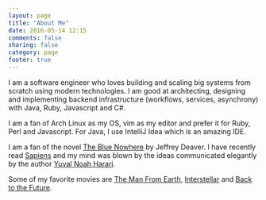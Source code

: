 ```yaml
---
layout: page
title: "About Me"
date: 2016-05-14 12:15
comments: false
sharing: false
category: page
footer: true
---
```

I am a software engineer who loves building and scaling big systems from scratch using modern technologies. I am good at architecting, designing and implementing
backend infrastructure (workflows, services, asynchrony) with Java, Ruby, Javascript and C#.

I am a fan of Arch Linux as my OS, vim as my editor and prefer it for Ruby, Perl and Javascript. For Java, I use IntelliJ Idea which is an amazing IDE.

I am a fan of the novel [The Blue Nowhere](https://www.amazon.com/dp/0671042262) by Jeffrey Deaver.
I have recently read [Sapiens](https://www.amazon.in/Sapiens-Humankind-Yuval-Noah-Harari/dp/0062316095) and my mind was blown by the ideas communicated elegantly
by the author [Yuval Noah Harari](https://www.goodreads.com/author/show/395812.Yuval_Noah_Harari).

Some of my favorite movies are [The Man From Earth](https://www.imdb.com/title/tt0756683/), [Interstellar](https://www.imdb.com/title/tt0816692/) and [Back to the Future](https://www.imdb.com/title/tt0088763/).

